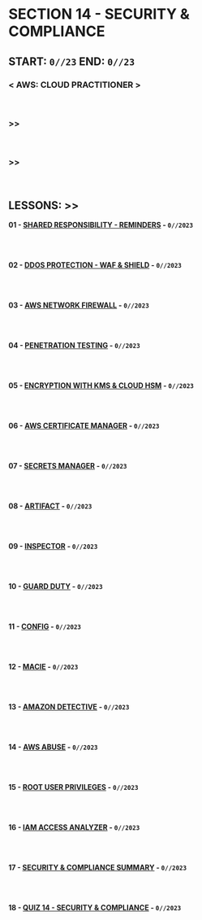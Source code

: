 # SECTION 14 - SECURITY & COMPLIANCE

## **START: `0//23` END: `0//23`**

### < AWS: CLOUD PRACTITIONER > <br>

<br>

### >>

<br>

### >>

<br>

## LESSONS: >>

**01 - [SHARED RESPONSIBILITY - REMINDERS]() - `0//2023`**<br>
<br>

<br>

**02 - [DDOS PROTECTION - WAF & SHIELD]() - `0//2023`**<br>
<br>

<br>

**03 - [AWS NETWORK FIREWALL]() - `0//2023`**<br>
<br>

<br>

**04 - [PENETRATION TESTING]() - `0//2023`**<br>
<br>

<br>

**05 - [ENCRYPTION WITH KMS & CLOUD HSM]() - `0//2023`**<br>
<br>

<br>

**06 - [AWS CERTIFICATE MANAGER]() - `0//2023`**<br>
<br>

<br>

**07 - [SECRETS MANAGER]() - `0//2023`**<br>
<br>

<br>

**08 - [ARTIFACT]() - `0//2023`**<br>
<br>

<br>

**09 - [INSPECTOR]() - `0//2023`**<br>
<br>

<br>

**10 - [GUARD DUTY]() - `0//2023`**<br>
<br>

<br>

**11 - [CONFIG]() - `0//2023`**<br>
<br>

<br>

**12 - [MACIE]() - `0//2023`**<br>
<br>

<br>

**13 - [AMAZON DETECTIVE]() - `0//2023`**<br>
<br>

<br>

**14 - [AWS ABUSE]() - `0//2023`**<br>
<br>

<br>

**15 - [ROOT USER PRIVILEGES]() - `0//2023`**<br>
<br>

<br>

**16 - [IAM ACCESS ANALYZER]() - `0//2023`**<br>
<br>

<br>

**17 - [SECURITY & COMPLIANCE SUMMARY]() - `0//2023`**<br>
<br>

<br>

**18 - [QUIZ 14 - SECURITY & COMPLIANCE]() - `0//2023`**<br>
<br>

<br>
